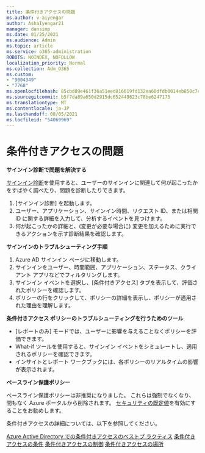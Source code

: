 ```yaml
---
title: 条件付きアクセスの問題
ms.author: v-aiyengar
author: AshaIyengar21
manager: dansimp
ms.date: 01/25/2021
ms.audience: Admin
ms.topic: article
ms.service: o365-administration
ROBOTS: NOINDEX, NOFOLLOW
localization_priority: Normal
ms.collection: Adm_O365
ms.custom:
- "9004349"
- "7768"
ms.openlocfilehash: 85cbd89e461f36a51eed816619fd132ea60dfdb0014eb850c7ec3f38d41e1ca2
ms.sourcegitcommit: b5f7da89a650d2915dc652449623c78be6247175
ms.translationtype: MT
ms.contentlocale: ja-JP
ms.lasthandoff: 08/05/2021
ms.locfileid: "54069969"
---
```

# <a name="conditional-access-issues"></a>条件付きアクセスの問題

**サインイン診断で問題を解決する**

[サインイン診断](https://portal.azure.com/#blade/Microsoft_AAD_IAM/ActiveDirectoryMenuBlade/diagnose/symptomId/ms_aad_dxp_signin_caDiagnoseAndSolveSummarySymptom)を使用すると、ユーザーのサインインに関連して何が起こったかをすばやく調べたり、問題を診断したりできます。

1. [サインイン診断] を起動します。
1. ユーザー、アプリケーション、サインイン時間、リクエスト ID、または相関 ID に関する詳細を入力して、分析するイベントを見つけます。
1. 何が起こったかの詳細と、(変更が必要な場合に) 変更を加えるために実行できるアクションを示す診断結果を確認します。

**サインインのトラブルシューティング手順** 

1. Azure AD サインイン ページに移動します。
1. サインインをユーザー、時間範囲、アプリケーション、ステータス、クライアント アプリなどでフィルタリングします。
1. サインイン イベントを選択し、[条件付きアクセス] タブを表示して、評価されたポリシーを確認します。
1. ポリシーの行をクリックして、ポリシーの詳細を表示し、ポリシーが適用された理由を理解します。

**条件付きアクセス ポリシーのトラブルシューティングを行うためのツール**

- [レポートのみ] モードでは、ユーザーに影響を与えることなくポリシーを評価できます。
- What-if ツールを使用すると、サインイン イベントをシミュレートし、適用されるポリシーを確認できます。
- インサイトとレポート ワークブックには、各ポリシーのリアルタイムの影響が表示されます。

**ベースライン保護ポリシー**

ベースライン保護ポリシーは非推奨になりました。 これらは強制でなくなり、間もなく Azure ポータルから削除されます。 [セキュリティの既定値](https://docs.microsoft.com/azure/active-directory/fundamentals/concept-fundamentals-security-defaults)を有効にすることをお勧めします。

条件付きアクセスの詳細については、以下を参照してください。

[Azure Active Directory での条件付きアクセスのベストプ ラクティス](https://docs.microsoft.com/azure/active-directory/conditional-access/best-practices) 
[条件付きアクセスの条件](https://docs.microsoft.com/azure/active-directory/conditional-access/best-practices) 
[条件付きアクセスの制御](https://docs.microsoft.com/azure/active-directory/conditional-access/controls) 
[条件付きアクセスの場所](https://docs.microsoft.com/azure/active-directory/conditional-access/location-condition)
